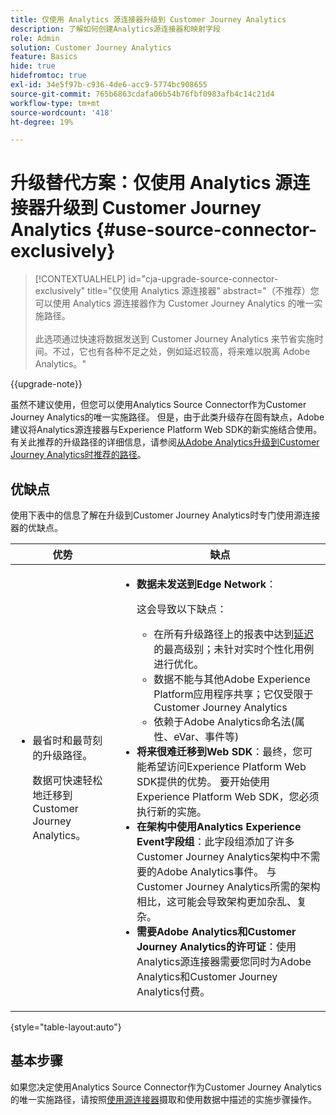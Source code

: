 ```yaml
---
title: 仅使用 Analytics 源连接器升级到 Customer Journey Analytics
description: 了解如何创建Analytics源连接器和映射字段
role: Admin
solution: Customer Journey Analytics
feature: Basics
hide: true
hidefromtoc: true
exl-id: 34e5f97b-c936-4de6-acc9-5774bc908655
source-git-commit: 765b6863cdafa06b54b76fbf0983afb4c14c21d4
workflow-type: tm+mt
source-wordcount: '418'
ht-degree: 19%

---
```


# 升级替代方案：仅使用 Analytics 源连接器升级到 Customer Journey Analytics {#use-source-connector-exclusively}

<!-- markdownlint-disable MD034 -->

>[!CONTEXTUALHELP]
>id="cja-upgrade-source-connector-exclusively"
>title="仅使用 Analytics 源连接器"
>abstract="（不推荐）您可以使用 Analytics 源连接器作为 Customer Journey Analytics 的唯一实施路径。<br><br>此选项通过快速将数据发送到 Customer Journey Analytics 来节省实施时间。不过，它也有各种不足之处，例如延迟较高，将来难以脱离 Adobe Analytics。"

<!-- markdownlint-enable MD034 -->

{{upgrade-note}}

虽然不建议使用，但您可以使用Analytics Source Connector作为Customer Journey Analytics的唯一实施路径。 但是，由于此类升级存在固有缺点，Adobe建议将Analytics源连接器与Experience Platform Web SDK的新实施结合使用。 有关此推荐的升级路径的详细信息，请参阅[从Adobe Analytics升级到Customer Journey Analytics时推荐的路径](/help/getting-started/cja-upgrade/cja-upgrade-recommendations.md)。

## 优缺点

使用下表中的信息了解在升级到Customer Journey Analytics时专门使用源连接器的优缺点。

| 优势 | 缺点 |
|----------|---------|
| <ul><li>最省时和最苛刻的升级路径。 <p>数据可快速轻松地迁移到Customer Journey Analytics。</p></li></ul> | <ul><li>**数据未发送到Edge Network**： <p>这会导致以下缺点：</p><ul><li>在所有升级路径上的报表中达到[延迟](/help/technotes/guardrails.md#latencies)的最高级别；未针对实时个性化用例进行优化。</li><li>数据不能与其他Adobe Experience Platform应用程序共享；它仅受限于Customer Journey Analytics</li><li>依赖于Adobe Analytics命名法(属性、eVar、事件等)</li></ul><li>**将来很难迁移到Web SDK**：最终，您可能希望访问Experience Platform Web SDK提供的优势。 要开始使用Experience Platform Web SDK，您必须执行新的实施。</li><li>**在架构中使用Analytics Experience Event字段组**：此字段组添加了许多Customer Journey Analytics架构中不需要的Adobe Analytics事件。  与Customer Journey Analytics所需的架构相比，这可能会导致架构更加杂乱、复杂。</li><li>**需要Adobe Analytics和Customer Journey Analytics的许可证**：使用Analytics源连接器需要您同时为Adobe Analytics和Customer Journey Analytics付费。</li></ul> |

{style="table-layout:auto"}

## 基本步骤

如果您决定使用Analytics Source Connector作为Customer Journey Analytics的唯一实施路径，请按照[使用源连接器](/help/data-ingestion/sources.md)摄取和使用数据中描述的实施步骤操作。

